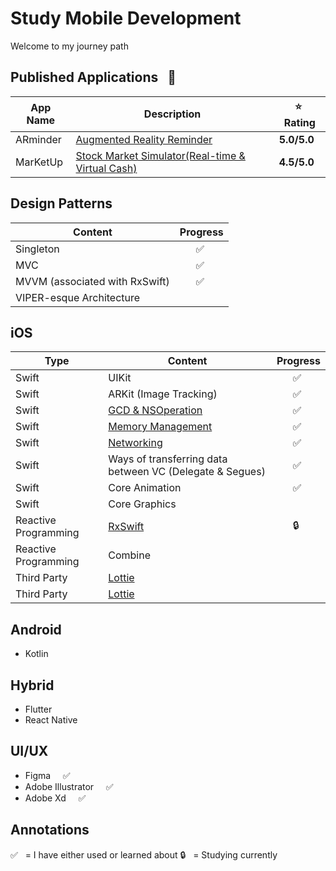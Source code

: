# Study Mobile Development
Welcome to my journey path

## Published Applications &nbsp; 🎉
App Name | Description | ⭐&nbsp;  Rating
-------- | ----------  | ----------
ARminder | <a href="https://apps.apple.com/tt/app/arminder/id1521786711">Augmented Reality Reminder </a>      | **5.0/5.0** 
MarKetUp | <a href="https://github.com/dks333/MarKetUp">Stock Market Simulator(Real-time & Virtual Cash)</a> | **4.5/5.0** 

## Design Patterns
Content | Progress
------- | ---------
Singleton |  &nbsp; &nbsp; &nbsp; ✅
MVC |  &nbsp; &nbsp; &nbsp; ✅
MVVM (associated with RxSwift) |  &nbsp; &nbsp; &nbsp; ✅
VIPER-esque Architecture | 

## iOS
Type | Content | Progress
---- | ------- | ---------
Swift | UIKit | &nbsp; &nbsp; &nbsp; ✅
Swift | ARKit (Image Tracking) | &nbsp; &nbsp; &nbsp; ✅
Swift | [GCD & NSOperation](Swifty&#32;Notes/GCD&#32;&&#32;NSOperation.md) | &nbsp; &nbsp; &nbsp; ✅
Swift | <a href="https://github.com/dks333/Study-Notes/blob/master/Swifty%20Notes/Automatic%20Reference%20Counting%20(ARC).md">Memory Management</a> | &nbsp; &nbsp; &nbsp; ✅
Swift | [Networking](Swifty&#32;Notes/Network.md) | &nbsp; &nbsp; &nbsp; ✅
Swift | Ways of transferring data between VC (Delegate & Segues) | &nbsp; &nbsp; &nbsp; ✅
Swift | Core Animation | &nbsp; &nbsp; &nbsp; ✅
Swift | Core Graphics | 
Reactive Programming | [RxSwift](Swifty&#32;Notes/RxSwift.md) | &nbsp; &nbsp; &nbsp; 🔒
Reactive Programming | Combine | 
Third Party | <a href="http://airbnb.io/lottie/#/README">Lottie</a> |
Third Party | <a href="https://github.com/SDWebImage/SDWebImage">Lottie</a> |

## Android
 - Kotlin
 
## Hybrid 
- Flutter
- React Native

## UI/UX
- Figma  &nbsp; &nbsp;  ✅
- Adobe Illustrator  &nbsp; &nbsp;  ✅
- Adobe Xd  &nbsp; &nbsp;  ✅


## Annotations
✅  &nbsp; = I have either used or learned about
🔒  &nbsp; = Studying currently
